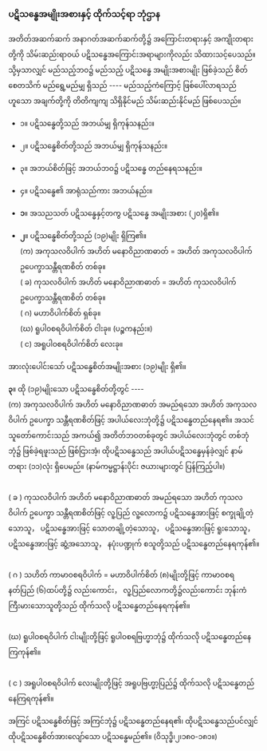 ### ပဋိသန္ဓေအမျိုးအစားနှင့် ထိုက်သင့်ရာ ဘုံဌာန

အတိတ်အဆက်ဆက် အနာဂတ်အဆက်ဆက်တို့၌ အကြောင်းတရားနှင့် အကျိုးတရားတို့ကို သိမ်းဆည်းရာဝယ် ပဋိသန္ဓေအကြောင်းအရာများကိုလည်း သိထားသင့်ပေသည်။ 
သို့မှသာလျှင် မည်သည့်ဘဝ၌ မည်သည့် ပဋိသန္ဓေ အမျိုးအစားမျိုး ဖြစ်ခဲ့သည် စိတ်စေတသိက် မည်ရွေ့မည်မျှ ရှိသည် ---- မည်သည့်ကံကြောင့် ဖြစ်ပေါ်လာရသည်ဟူသော အချက်တို့ကို တိတိကျကျ သိရှိနိုင်မည် သိမ်းဆည်းနိုင်မည် ဖြစ်ပေသည်။

- ၁။ ပဋိသန္ဓေတို့သည် အဘယ်မျှ ရှိကုန်သနည်း။
- ၂။ ပဋိသန္ဓေစိတ်တို့သည် အဘယ်မျှ ရှိကုန်သနည်း။
- ၃။ အဘယ်စိတ်ဖြင့် အဘယ်ဘဝ၌ ပဋိသန္ဓေ တည်နေရသနည်း။
- ၄။ ပဋိသန္ဓေ၏ အာရုံသည်ကား အဘယ်နည်း။

- **၁**။ အသညသတ် ပဋိသန္ဓေနှင့်တကွ ပဋိသန္ဓေ အမျိုးအစား (၂၀)ရှိ၏။

- **၂**။ ပဋိသန္ဓေစိတ်တို့သည် (၁၉)မျိုး ရှိကြ၏။
<br>(က) အကုသလဝိပါက် အဟိတ် မနောဝိညာဏဓာတ် = အဟိတ် အကုသလဝိပါက် ဥပေက္ခာသန္တီရဏစိတ် တစ်ခု။
<br>( ခ) ကုသလဝိပါက် အဟိတ် မနောဝိညာဏဓာတ် = အဟိတ် ကုသလဝိပါက် ဥပေက္ခာသန္တီရဏစိတ် တစ်ခု။
<br>( ဂ) မဟာဝိပါက်စိတ် ရှစ်ခု။
<br>(ဃ) ရူပါဝစရဝိပါက်စိတ် ငါးခု။ (ပဉ္စကနည်း။)
<br>( င) အရူပါဝစရဝိပါက်စိတ် လေးခု။

အားလုံးပေါင်းသော် ပဋိသန္ဓေစိတ်အမျိုးအစား (၁၉)မျိုး ရှိ၏။

**၃**။ ထို (၁၉)မျိုးသော ပဋိသန္ဓေစိတ်တို့တွင် ----
<br>(က) အကုသလဝိပါက် အဟိတ် မနောဝိညာဏဓာတ် အမည်ရသော အဟိတ် အကုသလဝိပါက် ဥပေက္ခာ သန္တီရဏစိတ်ဖြင့် အပါယ်လေးဘုံတို့၌ ပဋိသန္ဓေတည်နေရ၏။ အသင်သူတော်ကောင်းသည် အကယ်၍ အတိတ်ဘဝတစ်ခုတွင် အပါယ်လေးဘုံတွင် တစ်ဘုံဘုံ၌ ဖြစ်ခဲ့ရဖူးသည် ဖြစ်ငြားအံ့၊ ထိုပဋိသန္ဓေသည် အပါယ်ပဋိသန္ဓေမှန်ခဲ့လျှင် နာမ်တရား (၁၁)လုံး ရှိပေမည်။ (နာမ်ကမ္မဋ္ဌာန်းပိုင်း ဇယားများတွင် ပြန်ကြည့်ပါ။)

<br>( ခ ) ကုသလဝိပါက် အဟိတ် မနောဝိညာဏဓာတ် အမည်ရသော အဟိတ် ကုသလဝိပါက် ဥပေက္ခာ သန္တီရဏစိတ်ဖြင့် လူ့ပြည် လူ့လောက၌ ပဋိသန္ဓေအားဖြင့် စက္ခုချို့တဲ့သောသူ， ပဋိသန္ဓေအားဖြင့် သောတချို့တဲ့သောသူ， ပဋိသန္ဓေအားဖြင့် ရူးသောသူ， ပဋိသန္ဓေအားဖြင့် ဆွံ့အသောသူ， နပုံးပဏ္ဍုက် စသူတို့သည် ပဋိသန္ဓေတည်နေရကုန်၏။

<br>( ဂ ) သဟိတ် ကာမာဝစရဝိပါက် = မဟာဝိပါက်စိတ် (၈)မျိုးတို့ဖြင့် ကာမာဝစရနတ်ပြည် (၆)ထပ်တို့၌ လည်းကောင်း， လူ့ပြည်လောကတို့၌လည်းကောင်း ဘုန်းကံကြီးမားသောသူတို့သည် ထိုက်သလို ပဋိသန္ဓေတည်နေရကုန်၏။

<br>(ဃ) ရူပါဝစရဝိပါက် ငါးမျိုးတို့ဖြင့် ရူပါဝစရဗြဟ္မာဘုံ၌ ထိုက်သလို ပဋိသန္ဓေတည်နေကြကုန်၏။

<br>( င ) အရူပါဝစရဝိပါက် လေးမျိုးတို့ဖြင့် အရူပဗြဟ္မာ့ပြည်၌ ထိုက်သလို ပဋိသန္ဓေတည်နေကြရကုန်၏။

အကြင် ပဋိသန္ဓေစိတ်ဖြင့် အကြင်ဘုံ၌ ပဋိသန္ဓေတည်နေရ၏၊ ထိုပဋိသန္ဓေသည်ပင်လျှင် ထိုပဋိသန္ဓေစိတ်အားလျော်သော ပဋိသန္ဓေမည်၏။ (ဝိသုဒ္ဓိ၊၂၊၁၈၀-၁၈၁။)
